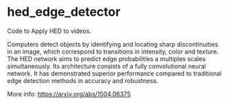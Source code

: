 # hed_edge_detector
Code to Apply HED to videos.

Computers detect objects by identifying and locating sharp discontinuities in an image, which correspond to transitions in intensity, color and texture. The HED network aims to predict edge probabilities a multiples scales simultaneously. Its architecture consists of a fully convolutional neural network. It has demonstrated superior performance compared to traditional edge detection methods in accuracy and robustness. 

More info: https://arxiv.org/abs/1504.06375 
